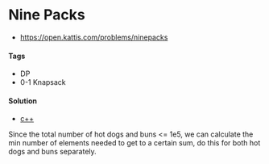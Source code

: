 Nine Packs
==========
- https://open.kattis.com/problems/ninepacks

#### Tags
- DP
- 0-1 Knapsack

#### Solution
- [c++](ninepacks.cpp)

Since the total number of hot dogs and buns <= 1e5, we can calculate the min
number of elements needed to get to a certain sum, do this for both hot dogs
and buns separately.
